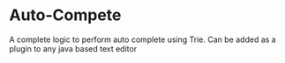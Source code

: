 # Auto-Compete
A complete logic to perform auto complete using Trie. Can be added as a plugin to any java based text editor
